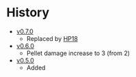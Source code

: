 <Stub />

# History

- [v0.7.0](https://github.com/HasangerGames/suroi/releases/tag/v0.7.0)
  - Replaced by [HP18](/weapons/guns/hp18)
- [v0.6.0](https://github.com/HasangerGames/suroi/releases/tag/v0.6.0)
  - Pellet damage increase to 3 (from 2)
- [v0.5.0](https://github.com/HasangerGames/suroi/releases/tag/v0.5.0)
  - Added